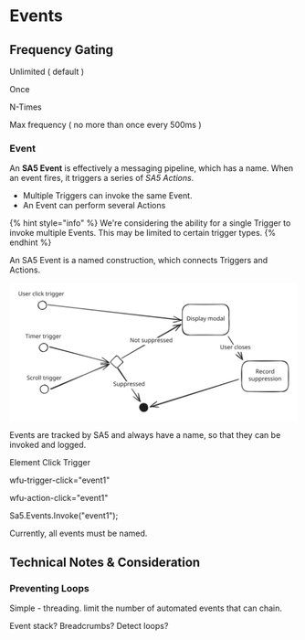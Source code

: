 # Events









## Frequency Gating

Unlimited ( default )&#x20;

Once&#x20;

N-Times&#x20;

Max frequency ( no more than once every 500ms )    &#x20;















### Event&#x20;

An **SA5 Event** is effectively a messaging pipeline, which has a name.  When an event fires, it triggers a series of _SA5 Actions_. &#x20;

* Multiple Triggers can invoke the same Event.&#x20;
* An Event can perform several Actions&#x20;

{% hint style="info" %}
We're considering the ability for a single Trigger to invoke multiple Events. This may be limited to certain trigger types.&#x20;
{% endhint %}







An SA5 Event is a named construction, which connects Triggers and Actions.&#x20;

<img src="../../../.gitbook/assets/file.excalidraw (3).svg" alt="" class="gitbook-drawing">

Events are tracked by SA5 and always have a name, so that they can be invoked and logged. &#x20;

Element Click Trigger

wfu-trigger-click="event1"

wfu-action-click="event1"&#x20;



Sa5.Events.Invoke("event1");&#x20;

















Currently, all events must be named.&#x20;

## Technical Notes & Consideration&#x20;

### Preventing Loops&#x20;

Simple - threading. limit the number of automated events that can chain. &#x20;

Event stack?  Breadcrumbs?  Detect loops? &#x20;







